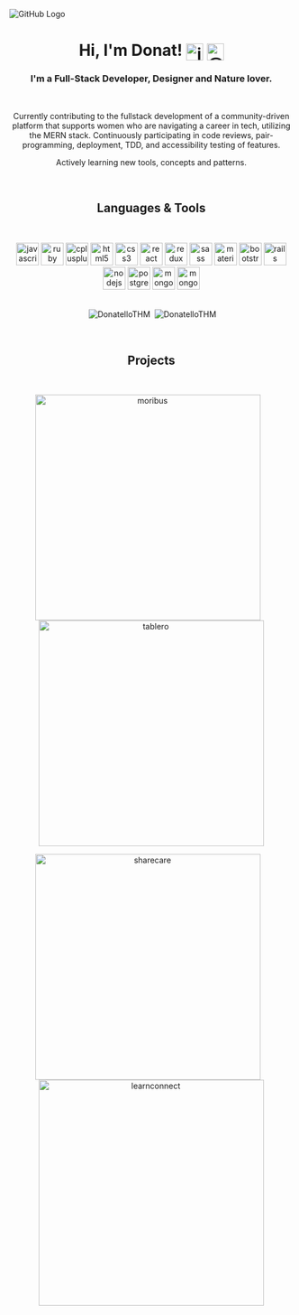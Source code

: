 ![GitHub Logo](https://i.ibb.co/VWtGMXc/Artboard-1-4x.png)
<h1 align=center>Hi, I'm Donat! <span><a href=https://www.linkedin.com/in/donat-pllana-a1b541145 target="blank"><img
                align="center" src=https://devicon.dev/devicon.git/icons/linkedin/linkedin-original.svg
                alt="jacksonchen171" height="30" width="30" /></a>
        <a href=https://medium.com/@donatpllana target="blank"><img align="center"
                src=https://cdn.jsdelivr.net/npm/simple-icons@3.0.1/icons/medium.svg alt="@donatpllana" height="30"
                width="30" /></a></span></h1>
<h3 align=center>I'm a Full-Stack Developer, Designer and Nature lover. </h3><br>

<p align=center>Currently contributing to the fullstack development of a community-driven platform that supports
    women who are navigating a career in tech, utilizing the MERN stack. Continuously participating in code reviews,
    pair-programming, deployment, TDD, and accessibility testing of features.</p>
<p align=center>Actively learning new tools, concepts and patterns.</p>
<br>
<h2 align=center>Languages & Tools</h2>
<br>
<p align=center>
    <img src="https://devicons.github.io/devicon/devicon.git/icons/javascript/javascript-original.svg" alt="javascript"
        width="40" height="40" />
    <img src="https://devicons.github.io/devicon/devicon.git/icons/ruby/ruby-original-wordmark.svg" alt="ruby"
        width="40" height="40" />
    <img src="https://devicons.github.io/devicon/devicon.git/icons/cplusplus/cplusplus-original.svg" alt="cplusplus"
        width="40" height="40" />
    <img src="https://devicons.github.io/devicon/devicon.git/icons/html5/html5-original-wordmark.svg" alt="html5"
        width="40" height="40" />
    <img src="https://devicons.github.io/devicon/devicon.git/icons/css3/css3-original-wordmark.svg" alt="css3"
        width="40" height="40" />
    <img src="https://devicons.github.io/devicon/devicon.git/icons/react/react-original-wordmark.svg" alt="react"
        width="40" height="40" />
    <img src="https://devicons.github.io/devicon/devicon.git/icons/redux/redux-original.svg" alt="redux" width="40"
        height="40" />
    <img src="https://devicons.github.io/devicon/devicon.git/icons/sass/sass-original.svg" alt="sass" width="40"
        height="40" />
    <img src="https://devicons.github.io/devicon/devicon.git/icons/materialui/materialui-original.svg" alt="materialui"
        width="40" height="40" />
    <img src="https://devicons.github.io/devicon/devicon.git/icons/bootstrap/bootstrap-plain.svg" alt="bootstrap"
        width="40" height="40" />
    <img src="https://devicons.github.io/devicon/devicon.git/icons/rails/rails-original-wordmark.svg" alt="rails"
        width="40" height="40" />
    <img src='https://devicon.dev/devicon.git/icons/nodejs/nodejs-original.svg' alt='nodejs' width='40' height='40' />
    <img src="https://devicons.github.io/devicon/devicon.git/icons/postgresql/postgresql-original-wordmark.svg"
        alt="postgresql" width="40" height="40" />
    <img src='https://devicon.dev/devicon.git/icons/mongodb/mongodb-original.svg' alt='mongodb' width='40'
        height='40' />
    <img src='https://devicon.dev/devicon.git/icons/jenkins/jenkins-original.svg' alt='mongodb' width='40'
        height='40' />
    <br>
    <br>
</p>
<p align=center><span align="center">&nbsp;<img align="center"
            src="https://github-readme-stats.vercel.app/api?username=DonatelloTHM&show_icons=true&icon_color=686d76&title_color=212121&hide_border=true"
            alt="DonatelloTHM" /></span>
    <span align="center">&nbsp;<img align="center"
            src="https://github-readme-stats.vercel.app/api/top-langs/?username=DonatelloTHM&langs_count=3&title_color=212121&hide_border=true"
            alt="DonatelloTHM" /></span></p>
<br>
<h2 align="center">Projects</h2>
<br>
<p align="center">
    <span><a href=https://github.com/DonatelloTHM/Moribus-frontend target="blank"><img align="center"
                src=https://i.ibb.co/MkMzLFD/moribusfrontend.png alt="moribus" width="400" /></a></span>
    &nbsp;&nbsp;<span><a href=https://github.com/DonatelloTHM/tablero target="blank"><img align="center"
                src=https://i.ibb.co/ctw5CYF/Screen-Shot-2020-12-12-at-7-59-12-PM.png alt="tablero"
                width="400" /></a></span></p>
<p align="center">
    <span><a href=https://github.com/vuonga1103/sharecare target="blank"><img align="center"
                src=https://i.ibb.co/j3znnY0/Screen-Shot-2020-09-27-at-12-04-54-PM.png alt="sharecare" width="400" /></a></span>
    &nbsp;&nbsp;<span><a href=https://github.com/DonatelloTHM/LearnConnect target="blank"><img align="center"
                src=https://i.ibb.co/F7hfbj2/Screen-Shot-2020-12-12-at-2-57-56-PM.png alt="learnconnect"
                width="400" /></a></span></p>

